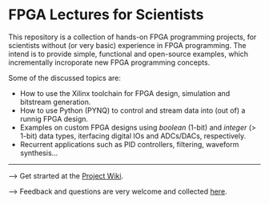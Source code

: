 # FPGA Lectures for Scientists
This repository is a collection of hands-on FPGA programming projects, for scientists without (or very basic) experience in FPGA programming. The intend is to provide simple, functional and open-source examples, which incrementally incroporate new FPGA programming concepts. 

Some of the discussed topics are:
* How to use the Xilinx toolchain for FPGA design, simulation and bitstream generation.
* How to use Python (PYNQ) to control and stream data into (out of) a runnig FPGA design.
* Examples on custom FPGA designs using *boolean* (1-bit) and *integer* (> 1-bit) data types, iterfacing digital IOs and ADCs/DACs, respectively. 
* Recurrent applications such as PID controllers, filtering, waveform synthesis...
---
--> Get strarted at the [Project Wiki](https://github.com/dspsandbox/FPGA-Lectures-for-Scientists/wiki).

--> Feedback and questions are very welcome and collected [here](https://github.com/dspsandbox/FPGA-Lectures-for-Scientists/issues).
